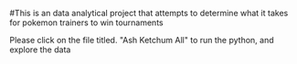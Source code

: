 #This is an data analytical project that attempts to determine what it takes for pokemon trainers to win tournaments

Please click on the file titled. "Ash Ketchum All" to run the python, and explore the data
